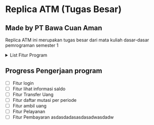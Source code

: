 # Replica ATM (Tugas Besar)

## Made by PT Bawa Cuan Aman

Replica ATM ini merupakan tugas besar dari mata kuliah dasar-dasar pemrograman semester 1

<details>
<summary>List Fitur Program</summary>
<ul>
<li>+ Fitur login (maximal kesalahan input password 3x)</li>
<li>+ Fitur lihat informasi saldo</li>
<li>+ Fitur Transfer Uang (Limit transfer perhari tergantung dari jenis rekening)</li>
<li>+ Fitur daftar mutasi per periode (mingguan/bulanan/per periode tertentu)</li>
<li>+ Fitur ambil uang (dengan nominal sesuai menu ATM atau input tergantung pengguna)</li>
<li>+ Fitur Pelayanan (Ubah password, ubah alamat e-mail, enable/disable kartu atm)</li>
<li>+ Fitur Pembayaran (bayar listrik, pdam, top up, pajak)</li>
</ul>
</details>

## Progress Pengerjaan program

- [ ] Fitur login
- [ ] Fitur lihat informasi saldo
- [ ] Fitur Transfer Uang
- [ ] Fitur daftar mutasi per periode
- [ ] Fitur ambil uang
- [ ] Fitur Pelayanan
- [ ] Fitur Pembayaran
      asdasdadasasdasadwasdadw
